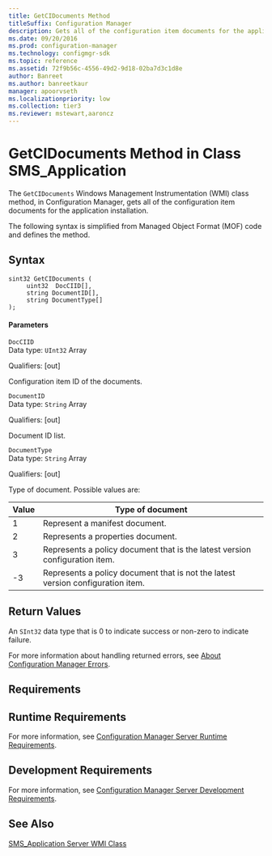 ```yaml
---
title: GetCIDocuments Method
titleSuffix: Configuration Manager
description: Gets all of the configuration item documents for the application installation.
ms.date: 09/20/2016
ms.prod: configuration-manager
ms.technology: configmgr-sdk
ms.topic: reference
ms.assetid: 72f9b56c-4556-49d2-9d18-02ba7d3c1d8e
author: Banreet
ms.author: banreetkaur
manager: apoorvseth
ms.localizationpriority: low
ms.collection: tier3
ms.reviewer: mstewart,aaroncz 
---
```

# GetCIDocuments Method in Class SMS_Application
The `GetCIDocuments` Windows Management Instrumentation (WMI) class method, in Configuration Manager, gets all of the configuration item documents for the application installation.  

 The following syntax is simplified from Managed Object Format (MOF) code and defines the method.  

## Syntax  

```  
sint32 GetCIDocuments (  
     uint32  DocCIID[],  
     string DocumentID[],  
     string DocumentType[]  
);  
```  

#### Parameters  
 `DocCIID`  
 Data type: `UInt32` Array  

 Qualifiers: [out]  

 Configuration item ID of the documents.  

 `DocumentID`  
 Data type: `String` Array  

 Qualifiers: [out]  

 Document ID list.  

 `DocumentType`  
 Data type: `String` Array  

 Qualifiers: [out]  

 Type of document. Possible values are:  

|Value|Type of document|  
|-|-|  
|1|Represent a manifest document.|  
|2|Represents a properties document.|  
|3|Represents a policy document that is the latest version configuration item.|  
|-3|Represents a policy document that is not the latest version configuration item.|  

## Return Values  
 An `SInt32` data type that is 0 to indicate success or non-zero to indicate failure.  

 For more information about handling returned errors, see [About Configuration Manager Errors](../../../develop/core/understand/about-configuration-manager-errors.md).  

## Requirements  

## Runtime Requirements  
 For more information, see [Configuration Manager Server Runtime Requirements](../../../develop/core/reqs/server-runtime-requirements.md).  

## Development Requirements  
 For more information, see [Configuration Manager Server Development Requirements](../../../develop/core/reqs/server-development-requirements.md).  

## See Also  
 [SMS_Application Server WMI Class](../../../develop/reference/apps/sms_application-server-wmi-class.md)   
